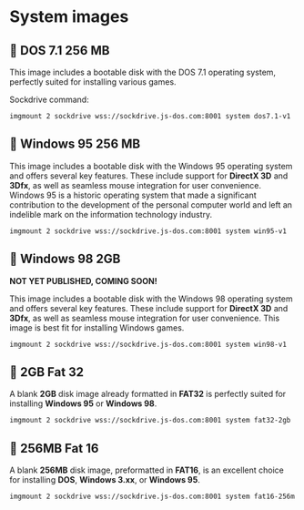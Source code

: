 # System images

## 💽 DOS 7.1 256 MB

This image includes a bootable disk with the DOS 7.1 operating system, perfectly suited for installing various games.

Sockdrive command:
```
imgmount 2 sockdrive wss://sockdrive.js-dos.com:8001 system dos7.1-v1
```

## 💽 Windows 95 256 MB

This image includes a bootable disk with the Windows 95 operating system and offers several key features. These include support for **DirectX 3D** and **3Dfx**, as well as seamless mouse integration for user convenience. 
Windows 95 is a historic operating system that made a significant contribution to the development of the personal computer world and left an indelible mark on the information technology industry.

```
imgmount 2 sockdrive wss://sockdrive.js-dos.com:8001 system win95-v1
```

## 💽 Windows 98 2GB

**NOT YET PUBLISHED, COMING SOON!**

This image includes a bootable disk with the Windows 98 operating system and offers several key features. These include support for **DirectX 3D** and **3Dfx**, as well as seamless mouse integration for user convenience.
This image is best fit for installing Windows games.

```
imgmount 2 sockdrive wss://sockdrive.js-dos.com:8001 system win98-v1
```

## 💽 2GB Fat 32

A blank **2GB** disk image already formatted in **FAT32** is perfectly suited for installing **Windows 95** or **Windows 98**.

```
imgmount 2 sockdrive wss://sockdrive.js-dos.com:8001 system fat32-2gb
```

## 💽 256MB Fat 16

A blank **256MB** disk image, preformatted in **FAT16**, is an excellent choice for installing **DOS**, **Windows 3.xx**, or **Windows 95**.

```
imgmount 2 sockdrive wss://sockdrive.js-dos.com:8001 system fat16-256m
```
